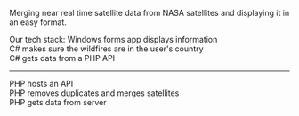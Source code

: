 Merging near real time satellite data from NASA satellites and displaying it in an easy format. <br>

Our tech stack:
Windows forms app displays information <br>
C# makes sure the wildfires are in the user's country <br>
C# gets data from a PHP API <br>

---------

PHP hosts an API <br>
PHP removes duplicates and merges satellites <br>
PHP gets data from server <br>

